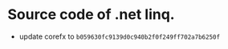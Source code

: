 <!--自述文件-->

# Source code of .net linq.

- update corefx to `b059630fc9139d0c940b2f0f249ff702a7b6250f`
